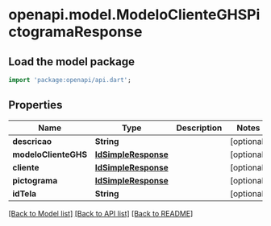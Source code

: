 # openapi.model.ModeloClienteGHSPictogramaResponse

## Load the model package
```dart
import 'package:openapi/api.dart';
```

## Properties
Name | Type | Description | Notes
------------ | ------------- | ------------- | -------------
**descricao** | **String** |  | [optional] 
**modeloClienteGHS** | [**IdSimpleResponse**](IdSimpleResponse.md) |  | [optional] 
**cliente** | [**IdSimpleResponse**](IdSimpleResponse.md) |  | [optional] 
**pictograma** | [**IdSimpleResponse**](IdSimpleResponse.md) |  | [optional] 
**idTela** | **String** |  | [optional] 

[[Back to Model list]](../README.md#documentation-for-models) [[Back to API list]](../README.md#documentation-for-api-endpoints) [[Back to README]](../README.md)


